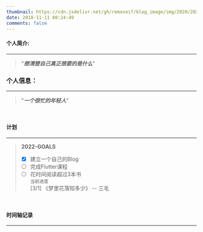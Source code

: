 ```yaml
---
thumbnail: https://cdn.jsdelivr.net/gh/removeif/blog_image/img/2020/20201030172650.png
date: 2018-11-11 08:24:49
comments: false
---
```


#### 个人简介:

---
>"***想清楚自己真正想要的是什么***"

### 个人信息：

---
>"***一个很忙的年轻人***"

<br>

#### 计划

---
>**2022-GOALS**              
>+ [x] 建立一个自己的Blog
>+ [ ] 完成Flutter课程
>+ [ ] 花时间阅读超过3本书  
	`当前进度`  
	[3/1] 《梦里花落知多少》 -- 三毛

<!-- **2019计划**

---
2018.12.31/21:59:00->更新于2019.12.31
>**2019-GOALS**
>+ [x] 购买的专业书籍至少看完一遍（并发、重构、设计模式...）-> 95%
> **额外：**
>+ [x] 追了很多剧
> **总结：**
>+ 有优点有缺点，没坚持下来的还是太多，追了太多剧。以后多学习，多思考！ -->


<br>

#### 时间轴记录

---

<div class="time-axis-main">
	<ul class="time-axis"></ul>
</div>
<script src="/js/about-me.js"></script>
<br>
<br>